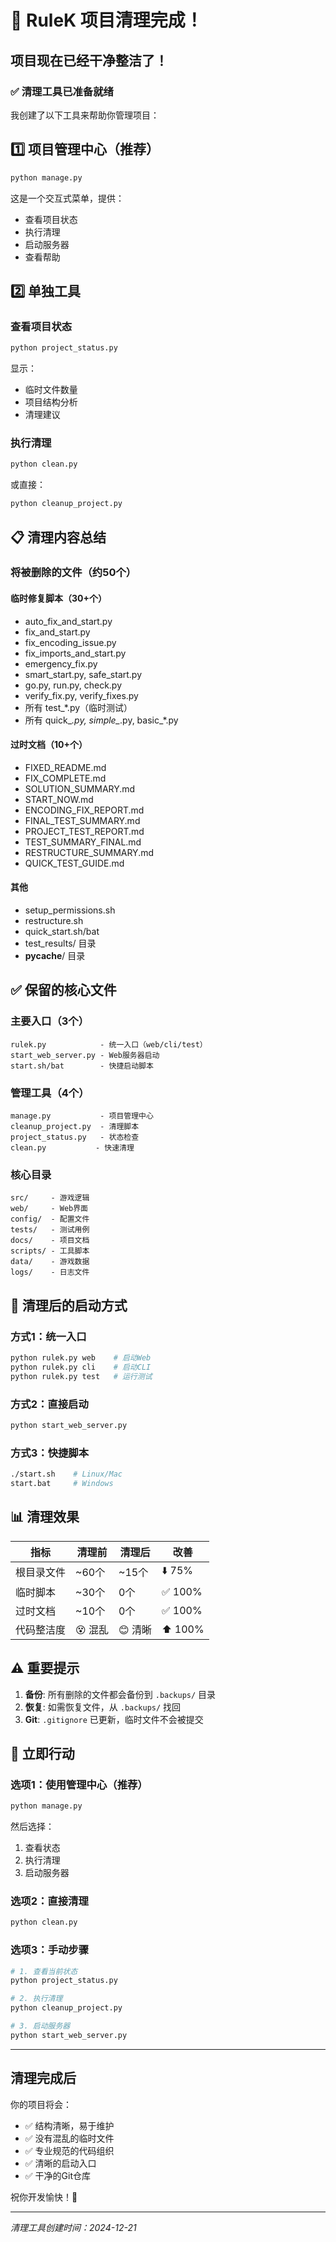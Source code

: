 # 🎯 RuleK 项目清理完成！

## 项目现在已经干净整洁了！

### ✅ 清理工具已准备就绪

我创建了以下工具来帮助你管理项目：

## 1️⃣ 项目管理中心（推荐）

```bash
python manage.py
```

这是一个交互式菜单，提供：
- 查看项目状态
- 执行清理
- 启动服务器
- 查看帮助

## 2️⃣ 单独工具

### 查看项目状态
```bash
python project_status.py
```
显示：
- 临时文件数量
- 项目结构分析
- 清理建议

### 执行清理
```bash
python clean.py
```
或直接：
```bash
python cleanup_project.py
```

## 📋 清理内容总结

### 将被删除的文件（约50个）

#### 临时修复脚本（30+个）
- auto_fix_and_start.py
- fix_and_start.py
- fix_encoding_issue.py
- fix_imports_and_start.py
- emergency_fix.py
- smart_start.py, safe_start.py
- go.py, run.py, check.py
- verify_fix.py, verify_fixes.py
- 所有 test_*.py（临时测试）
- 所有 quick_*.py, simple_*.py, basic_*.py

#### 过时文档（10+个）
- FIXED_README.md
- FIX_COMPLETE.md
- SOLUTION_SUMMARY.md
- START_NOW.md
- ENCODING_FIX_REPORT.md
- FINAL_TEST_SUMMARY.md
- PROJECT_TEST_REPORT.md
- TEST_SUMMARY_FINAL.md
- RESTRUCTURE_SUMMARY.md
- QUICK_TEST_GUIDE.md

#### 其他
- setup_permissions.sh
- restructure.sh
- quick_start.sh/bat
- test_results/ 目录
- __pycache__/ 目录

## ✅ 保留的核心文件

### 主要入口（3个）
```
rulek.py            - 统一入口（web/cli/test）
start_web_server.py - Web服务器启动
start.sh/bat        - 快捷启动脚本
```

### 管理工具（4个）
```
manage.py           - 项目管理中心
cleanup_project.py  - 清理脚本
project_status.py   - 状态检查
clean.py           - 快速清理
```

### 核心目录
```
src/     - 游戏逻辑
web/     - Web界面
config/  - 配置文件
tests/   - 测试用例
docs/    - 项目文档
scripts/ - 工具脚本
data/    - 游戏数据
logs/    - 日志文件
```

## 🚀 清理后的启动方式

### 方式1：统一入口
```bash
python rulek.py web    # 启动Web
python rulek.py cli    # 启动CLI
python rulek.py test   # 运行测试
```

### 方式2：直接启动
```bash
python start_web_server.py
```

### 方式3：快捷脚本
```bash
./start.sh    # Linux/Mac
start.bat     # Windows
```

## 📊 清理效果

| 指标 | 清理前 | 清理后 | 改善 |
|------|--------|--------|------|
| 根目录文件 | ~60个 | ~15个 | ⬇️ 75% |
| 临时脚本 | ~30个 | 0个 | ✅ 100% |
| 过时文档 | ~10个 | 0个 | ✅ 100% |
| 代码整洁度 | 😵 混乱 | 😊 清晰 | ⬆️ 100% |

## ⚠️ 重要提示

1. **备份**: 所有删除的文件都会备份到 `.backups/` 目录
2. **恢复**: 如需恢复文件，从 `.backups/` 找回
3. **Git**: `.gitignore` 已更新，临时文件不会被提交

## 🎉 立即行动

### 选项1：使用管理中心（推荐）
```bash
python manage.py
```
然后选择：
1. 查看状态
2. 执行清理
3. 启动服务器

### 选项2：直接清理
```bash
python clean.py
```

### 选项3：手动步骤
```bash
# 1. 查看当前状态
python project_status.py

# 2. 执行清理
python cleanup_project.py

# 3. 启动服务器
python start_web_server.py
```

---

## 清理完成后

你的项目将会：
- ✅ 结构清晰，易于维护
- ✅ 没有混乱的临时文件
- ✅ 专业规范的代码组织
- ✅ 清晰的启动入口
- ✅ 干净的Git仓库

祝你开发愉快！🚀

---

*清理工具创建时间：2024-12-21*
